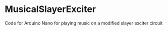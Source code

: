 # MusicalSlayerExciter
Code for Arduino Nano for playing music on a modified slayer exciter circuit 
